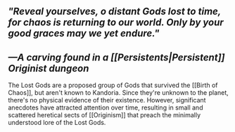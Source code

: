 ## *"Reveal yourselves, o distant Gods lost to time, for chaos is returning to our world. Only by your good graces may we yet endure."*
## *—A carving found in a [[Persistents|Persistent]] Originist dungeon*

The Lost Gods are a proposed group of Gods that survived the [[Birth of Chaos]], but aren't known to Kandoria. Since they're unknown to the planet, there's no physical evidence of their existence. However, significant anecdotes have attracted attention over time, resulting in small and scattered heretical sects of [[Originism]] that preach the minimally understood lore of the Lost Gods.